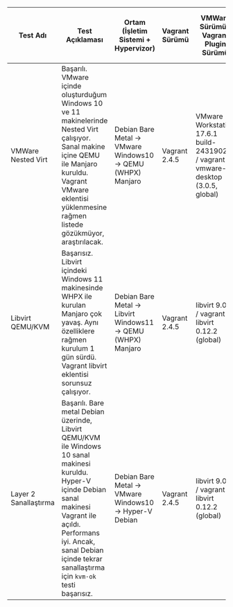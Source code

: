 | Test Adı               | Test Açıklaması                                                                                                                                                                                                                                                                                              | Ortam (İşletim Sistemi + Hypervizor)                                                                                      | Vagrant Sürümü           | VMWare Sürümü / Vagrant Plugin Sürümü                           | Libvirt Sürümü / Vagrant Plugin Sürümü                          | QEMU Sürümü               | Tarih        |
|-------------------------|---------------------------------------------------------------------------------------------------------------------------------------------------------------------------------------------------------------------------------------------------------------------------------------------------------------|-----------------------------------------------------------------------------------------------------|---------------------------|------------------------------------------------------------------|---------------------------------------------------------------|---------------------------|--------------|
| VMWare Nested Virt      | Başarılı. VMware içinde oluşturduğum Windows 10 ve 11 makinelerinde Nested Virt çalışıyor. Sanal makine içine QEMU ile Manjaro kuruldu. Vagrant VMware eklentisi yüklenmesine rağmen listede gözükmüyor, araştırılacak.                                                                                      | Debian Bare Metal → VMware Windows10 → QEMU (WHPX) Manjaro | Vagrant 2.4.5             | VMware Workstation 17.6.1 build-24319023 / vagrant-vmware-desktop (3.0.5, global) | -                  | QEMU 10.0.0 (20250422)     | 28.04.2025   |
| Libvirt QEMU/KVM        | Başarısız. Libvirt içindeki Windows 11 makinesinde WHPX ile kurulan Manjaro çok yavaş. Aynı özelliklere rağmen kurulum 1 gün sürdü. Vagrant libvirt eklentisi sorunsuz çalışıyor.                                                                                                                           | Debian Bare Metal → Libvirt Windows11 → QEMU (WHPX) Manjaro | Vagrant 2.4.5             |libvirt 9.0.0 / vagrant-libvirt 0.12.2 (global)                                                                | libvirt 9.0.0 / vagrant-libvirt 0.12.2 (global)                  | QEMU 10.0.0 (20250422)     | 28.04.2025   |
| Layer 2 Sanallaştırma   | Başarılı. Bare metal Debian üzerinde, Libvirt QEMU/KVM ile Windows 10 sanal makinesi kuruldu. Hyper-V içinde Debian sanal makinesi Vagrant ile açıldı. Performans iyi. Ancak, sanal Debian içinde tekrar sanallaştırma için `kvm-ok` testi başarısız.                                                    | Debian Bare Metal → VMware Windows10 → Hyper-V Debian | Vagrant 2.4.5             | libvirt 9.0.0 / vagrant-libvirt 0.12.2 (global)                                                                | libvirt 9.0.0 / vagrant-libvirt 0.12.2 (global)                  | QEMU 10.0.0 (20250422)     | 28.04.2025   |
